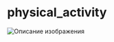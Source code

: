 # physical_activity
![Описание изображения](https://github.com/{antsakharov}/{physical_activity}/raw/{main}/{physical_activity/physical-activity-frontend/readme_src/easyfit__header.jpg})
